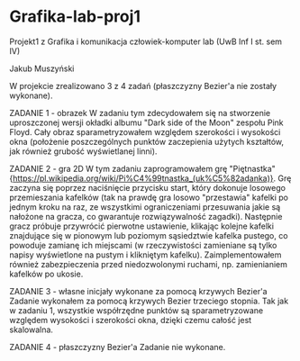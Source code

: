# Grafika-lab-proj1
Projekt1 z Grafika i komunikacja człowiek-komputer lab (UwB Inf I st. sem IV)

Jakub Muszyński

W projekcie zrealizowano 3 z 4 zadań (płaszczyzny Bezier'a nie zostały wykonane).

ZADANIE 1 - obrazek
  W zadaniu tym zdecydowałem się na stworzenie uproszczonej wersji okładki albumu "Dark side of the Moon" zespołu Pink Floyd.
  Cały obraz sparametryzowałem względem szerokości i wysokości okna (położenie poszczególnych punktów zaczepienia użytych kształtów, jak również grubość wyświetlanej linni).
  
ZADANIE 2 - gra 2D
  W tym zadaniu zaprogramowałem grę "Piętnastka" {https://pl.wikipedia.org/wiki/Pi%C4%99tnastka_(uk%C5%82adanka)}. Grę zaczyna się poprzez naciśnięcie przycisku start, który
  dokonuje losowego przemieszania kafelków (tak na prawdę gra losowo "przestawia" kafelki po jednym kroku na raz, ze wszystkimi ograniczeniami przesuwania jakie są nałożone
  na gracza, co gwarantuje rozwiązywalność zagadki). Następnie gracz próbuje przywrócić pierwotne ustawienie, klikając kolejne kafelki znajdujące się w pionowym lub poziomym 
  sąsiedztwie kafelka pustego, co powoduje zamianę ich miejscami (w rzeczywistości zamieniane są tylko napisy wyświetlone na pustym i klikniętym kafelku). Zaimplementowałem
  również zabezpieczenia przed niedozwolonymi ruchami, np. zamienianiem kafelków po ukosie.
  
ZADANIE 3 - własne inicjały wykonane za pomocą krzywych Bezier'a
  Zadanie wykonałem za pomocą krzywych Bezier trzeciego stopnia. Tak jak w zadaniu 1, wszystkie współrzędne punktów są sparametryzowane względem wysokości i szerokości okna,
  dzięki czemu całość jest skalowalna.
  
ZADANIE 4 - płaszczyzny Bezier'a
  Zadanie nie wykonane.
